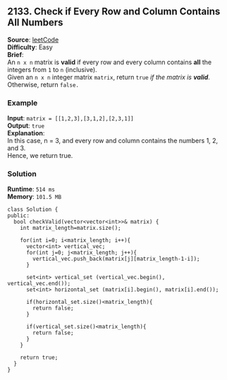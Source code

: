 ## 2133. Check if Every Row and Column Contains All Numbers   
**Source**: [leetCode](https://leetcode.com/problems/check-if-every-row-and-column-contains-all-numbers/)   
**Difficulty**: Easy   
**Brief**:    
An ``n x n`` matrix is **valid** if every row and every column contains **all** the integers from ``1`` to ``n`` (inclusive).   
Given an ``n x n`` integer matrix ``matrix``, return ``true`` *if the matrix is* ***valid***. Otherwise, return ``false.``



### Example   
**Input**: ``matrix = [[1,2,3],[3,1,2],[2,3,1]]``   
**Output**: ``true``   
**Explanation**:  
In this case, n = 3, and every row and column contains the numbers 1, 2, and 3.   
Hence, we return true.


### Solution   
**Runtime**: ``514 ms``   
**Memory**: ``101.5 MB``   
```
class Solution {
public:
  bool checkValid(vector<vector<int>>& matrix) {
    int matrix_length=matrix.size();
    
    for(int i=0; i<matrix_length; i++){
      vector<int> vertical_vec;
      for(int j=0; j<matrix_length; j++){
        vertical_vec.push_back(matrix[j][matrix_length-1-i]);
      }
      
      set<int> vertical_set (vertical_vec.begin(), vertical_vec.end());
      set<int> horizontal_set (matrix[i].begin(), matrix[i].end());
     
      if(horizontal_set.size()<matrix_length){
        return false;
      }
      
      if(vertical_set.size()<matrix_length){
        return false;
      }    
    }
  
    return true;
  }
}
``` 

